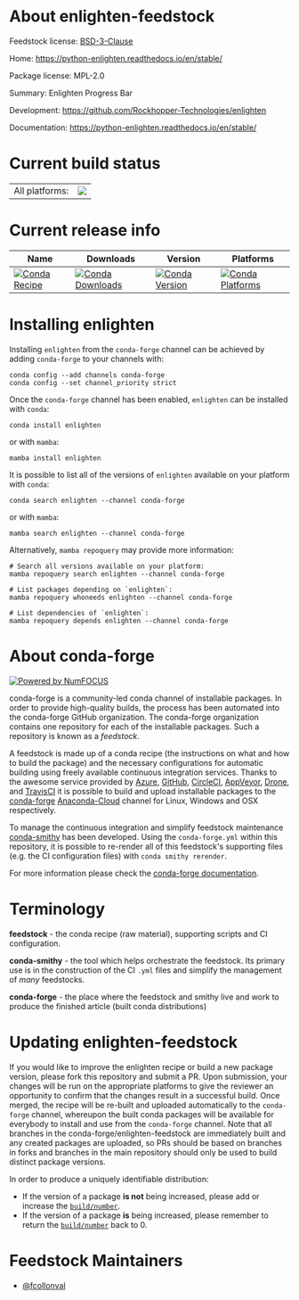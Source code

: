 About enlighten-feedstock
=========================

Feedstock license: [BSD-3-Clause](https://github.com/conda-forge/enlighten-feedstock/blob/main/LICENSE.txt)

Home: https://python-enlighten.readthedocs.io/en/stable/

Package license: MPL-2.0

Summary: Enlighten Progress Bar

Development: https://github.com/Rockhopper-Technologies/enlighten

Documentation: https://python-enlighten.readthedocs.io/en/stable/

Current build status
====================


<table><tr><td>All platforms:</td>
    <td>
      <a href="https://dev.azure.com/conda-forge/feedstock-builds/_build/latest?definitionId=10099&branchName=main">
        <img src="https://dev.azure.com/conda-forge/feedstock-builds/_apis/build/status/enlighten-feedstock?branchName=main">
      </a>
    </td>
  </tr>
</table>

Current release info
====================

| Name | Downloads | Version | Platforms |
| --- | --- | --- | --- |
| [![Conda Recipe](https://img.shields.io/badge/recipe-enlighten-green.svg)](https://anaconda.org/conda-forge/enlighten) | [![Conda Downloads](https://img.shields.io/conda/dn/conda-forge/enlighten.svg)](https://anaconda.org/conda-forge/enlighten) | [![Conda Version](https://img.shields.io/conda/vn/conda-forge/enlighten.svg)](https://anaconda.org/conda-forge/enlighten) | [![Conda Platforms](https://img.shields.io/conda/pn/conda-forge/enlighten.svg)](https://anaconda.org/conda-forge/enlighten) |

Installing enlighten
====================

Installing `enlighten` from the `conda-forge` channel can be achieved by adding `conda-forge` to your channels with:

```
conda config --add channels conda-forge
conda config --set channel_priority strict
```

Once the `conda-forge` channel has been enabled, `enlighten` can be installed with `conda`:

```
conda install enlighten
```

or with `mamba`:

```
mamba install enlighten
```

It is possible to list all of the versions of `enlighten` available on your platform with `conda`:

```
conda search enlighten --channel conda-forge
```

or with `mamba`:

```
mamba search enlighten --channel conda-forge
```

Alternatively, `mamba repoquery` may provide more information:

```
# Search all versions available on your platform:
mamba repoquery search enlighten --channel conda-forge

# List packages depending on `enlighten`:
mamba repoquery whoneeds enlighten --channel conda-forge

# List dependencies of `enlighten`:
mamba repoquery depends enlighten --channel conda-forge
```


About conda-forge
=================

[![Powered by
NumFOCUS](https://img.shields.io/badge/powered%20by-NumFOCUS-orange.svg?style=flat&colorA=E1523D&colorB=007D8A)](https://numfocus.org)

conda-forge is a community-led conda channel of installable packages.
In order to provide high-quality builds, the process has been automated into the
conda-forge GitHub organization. The conda-forge organization contains one repository
for each of the installable packages. Such a repository is known as a *feedstock*.

A feedstock is made up of a conda recipe (the instructions on what and how to build
the package) and the necessary configurations for automatic building using freely
available continuous integration services. Thanks to the awesome service provided by
[Azure](https://azure.microsoft.com/en-us/services/devops/), [GitHub](https://github.com/),
[CircleCI](https://circleci.com/), [AppVeyor](https://www.appveyor.com/),
[Drone](https://cloud.drone.io/welcome), and [TravisCI](https://travis-ci.com/)
it is possible to build and upload installable packages to the
[conda-forge](https://anaconda.org/conda-forge) [Anaconda-Cloud](https://anaconda.org/)
channel for Linux, Windows and OSX respectively.

To manage the continuous integration and simplify feedstock maintenance
[conda-smithy](https://github.com/conda-forge/conda-smithy) has been developed.
Using the ``conda-forge.yml`` within this repository, it is possible to re-render all of
this feedstock's supporting files (e.g. the CI configuration files) with ``conda smithy rerender``.

For more information please check the [conda-forge documentation](https://conda-forge.org/docs/).

Terminology
===========

**feedstock** - the conda recipe (raw material), supporting scripts and CI configuration.

**conda-smithy** - the tool which helps orchestrate the feedstock.
                   Its primary use is in the construction of the CI ``.yml`` files
                   and simplify the management of *many* feedstocks.

**conda-forge** - the place where the feedstock and smithy live and work to
                  produce the finished article (built conda distributions)


Updating enlighten-feedstock
============================

If you would like to improve the enlighten recipe or build a new
package version, please fork this repository and submit a PR. Upon submission,
your changes will be run on the appropriate platforms to give the reviewer an
opportunity to confirm that the changes result in a successful build. Once
merged, the recipe will be re-built and uploaded automatically to the
`conda-forge` channel, whereupon the built conda packages will be available for
everybody to install and use from the `conda-forge` channel.
Note that all branches in the conda-forge/enlighten-feedstock are
immediately built and any created packages are uploaded, so PRs should be based
on branches in forks and branches in the main repository should only be used to
build distinct package versions.

In order to produce a uniquely identifiable distribution:
 * If the version of a package **is not** being increased, please add or increase
   the [``build/number``](https://docs.conda.io/projects/conda-build/en/latest/resources/define-metadata.html#build-number-and-string).
 * If the version of a package **is** being increased, please remember to return
   the [``build/number``](https://docs.conda.io/projects/conda-build/en/latest/resources/define-metadata.html#build-number-and-string)
   back to 0.

Feedstock Maintainers
=====================

* [@fcollonval](https://github.com/fcollonval/)

